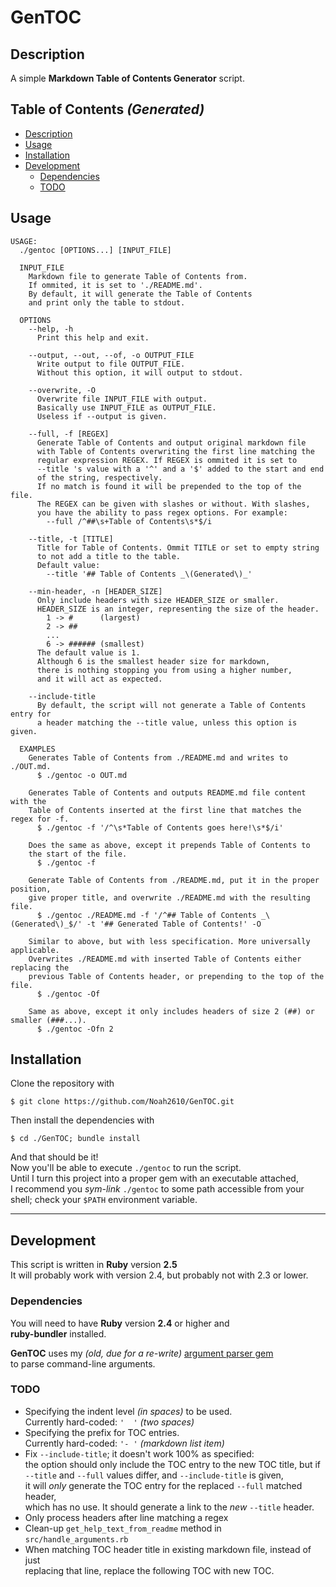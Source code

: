 # GenTOC

## Description
A simple __Markdown Table of Contents Generator__ script.

## Table of Contents _(Generated)_
- [Description](#description)
- [Usage](#usage)
- [Installation](#installation)
- [Development](#development)
  - [Dependencies](#dependencies)
  - [TODO](#todo)

## Usage
```
USAGE:
  ./gentoc [OPTIONS...] [INPUT_FILE]

  INPUT_FILE
    Markdown file to generate Table of Contents from.
    If ommited, it is set to './README.md'.
    By default, it will generate the Table of Contents
    and print only the table to stdout.

  OPTIONS
    --help, -h
      Print this help and exit.

    --output, --out, --of, -o OUTPUT_FILE
      Write output to file OUTPUT_FILE.
      Without this option, it will output to stdout.

    --overwrite, -O
      Overwrite file INPUT_FILE with output.
      Basically use INPUT_FILE as OUTPUT_FILE.
      Useless if --output is given.

    --full, -f [REGEX]
      Generate Table of Contents and output original markdown file
      with Table of Contents overwriting the first line matching the
      regular expression REGEX. If REGEX is ommited it is set to
      --title 's value with a '^' and a '$' added to the start and end
      of the string, respectively.
      If no match is found it will be prepended to the top of the file.
      The REGEX can be given with slashes or without. With slashes,
      you have the ability to pass regex options. For example:
        --full /^##\s+Table of Contents\s*$/i

    --title, -t [TITLE]
      Title for Table of Contents. Ommit TITLE or set to empty string
      to not add a title to the table.
      Default value:
        --title '## Table of Contents _\(Generated\)_'

    --min-header, -n [HEADER_SIZE]
      Only include headers with size HEADER_SIZE or smaller.
      HEADER_SIZE is an integer, representing the size of the header.
        1 -> #      (largest)
        2 -> ##
        ...
        6 -> ###### (smallest)
      The default value is 1.
      Although 6 is the smallest header size for markdown,
      there is nothing stopping you from using a higher number,
      and it will act as expected.

    --include-title
      By default, the script will not generate a Table of Contents entry for
      a header matching the --title value, unless this option is given.

  EXAMPLES
    Generates Table of Contents from ./README.md and writes to ./OUT.md.
      $ ./gentoc -o OUT.md

    Generates Table of Contents and outputs README.md file content with the
    Table of Contents inserted at the first line that matches the regex for -f.
      $ ./gentoc -f '/^\s*Table of Contents goes here!\s*$/i'

    Does the same as above, except it prepends Table of Contents to
    the start of the file.
      $ ./gentoc -f

    Generate Table of Contents from ./README.md, put it in the proper position,
    give proper title, and overwrite ./README.md with the resulting file.
      $ ./gentoc ./README.md -f '/^## Table of Contents _\(Generated\)_$/' -t '## Generated Table of Contents!' -O

    Similar to above, but with less specification. More universally applicable.
    Overwrites ./README.md with inserted Table of Contents either replacing the
    previous Table of Contents header, or prepending to the top of the file.
      $ ./gentoc -Of

    Same as above, except it only includes headers of size 2 (##) or smaller (###...).
      $ ./gentoc -Ofn 2
```

## Installation
Clone the repository with
```
$ git clone https://github.com/Noah2610/GenTOC.git
```
Then install the dependencies with
```
$ cd ./GenTOC; bundle install
```
And that should be it!  
Now you'll be able to execute `./gentoc` to run the script.  
Until I turn this project into a proper gem with an executable attached,  
I recommend you _sym-link_ `./gentoc` to some path accessible from your  
shell; check your `$PATH` environment variable.

---

## Development
This script is written in __Ruby__ version __2.5__  
It will probably work with version 2.4, but probably not with 2.3 or lower.

### Dependencies
You will need to have __Ruby__ version __2.4__ or higher and  
__ruby-bundler__ installed.

__GenTOC__ uses my _(old, due for a re-write)_ [argument parser gem][argument-parser-gem-page]  
to parse command-line arguments.

### TODO
- Specifying the indent level _(in spaces)_ to be used.  
Currently hard-coded: `'  '` _(two spaces)_
- Specifying the prefix for TOC entries.  
Currently hard-coded: `'- '` _(markdown list item)_
- Fix `--include-title`; it doesn't work 100% as specified:  
the option should only include the TOC entry to the new TOC title, but if  
`--title` and `--full` values differ, and `--include-title` is given,  
it will _only_ generate the TOC entry for the replaced `--full` matched header,  
which has no use. It should generate a link to the _new_ `--title` header.
- Only process headers after line matching a regex
- Clean-up `get_help_text_from_readme` method in `src/handle_arguments.rb`
- When matching TOC header title in existing markdown file, instead of just  
replacing that line, replace the following TOC with new TOC.

[argument-parser-gem-page]: https://github.com/Noah2610/ArgumentParser
